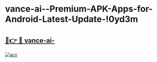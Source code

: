 # vance-ai--Premium-APK-Apps-for-Android-Latest-Update-!0yd3m

# <h2><a href="https://edp1nv.esa.edu.pl?title=vance-ai-&ref=0yd3m">🔗👉 🔴 vance-ai-</a></h2>

[![acn](https://github.com/user-attachments/assets/0f9c940e-d8b0-45ae-aac7-cd30a18b3e1c)](https://edp1nv.esa.edu.pl?title=vance-ai-&ref=0yd3m)

